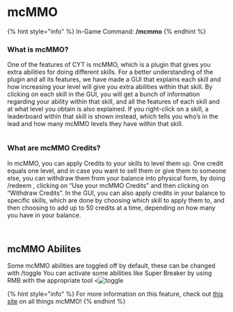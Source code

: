 # mcMMO

{% hint style="info" %}
In-Game Command: **/mcmmo**
{% endhint %}

### **What is mcMMO?**

One of the features of CYT is mcMMO, which is a plugin that gives you extra abilities for doing different skills. For a better understanding of the plugin and all its features, we have made a GUI that explains each skill and how increasing your level will give you extra abilities within that skill. By clicking on each skill in the GUI, you will get a bunch of information regarding your ability within that skill, and all the features of each skill and at what level you obtain is also explained. If you right-click on a skill, a leaderboard within that skill is shown instead, which tells you who’s in the lead and how many mcMMO levels they have within that skill.

<figure><img src="https://lh4.googleusercontent.com/gIfb_7tsQFr2BInxMmdYih6c4fYGyvsYRtnNdNxFMSLriqdEb2-SfWBALXFkWBVGFudtBWdu-W9mJeJfe90eXX7tEUXpYjG8aQL0_vGJVoshv5MUb1rtvngvPoe1vB36C4j6ivM-QcdIY6TAiYxCK9dJlJI4YBFDfjwboLydU2a8ffsv04AXhWwZ19syaA" alt=""><figcaption></figcaption></figure>

### What are mcMMO Credits?

In mcMMO, you can apply Credits to your skills to level them up. One credit equals one level, and in case you want to sell them or give them to someone else, you can withdraw them from your balance into physical form, by doing /redeem , clicking on “Use your mcMMO Credits” and then clicking on “Withdraw Credits”. In the GUI, you can also apply credits in your balance to specific skills, which are done by choosing which skill to apply them to, and then choosing to add up to 50 credits at a time, depending on how many you have in your balance.

<figure><img src="https://lh4.googleusercontent.com/QMkypQMql66RAk6gAV12PytC0diPxEt5lUWMQKn4OFLA_bakyUDMYDf-i3462FPcHYct7jHFwcN2_-o_q8qDQeNjmmp7zWf_1MOdIq1bqrsfwj5Krp_sQzBUzwJVggJ3AWmyOjdcps2UJgbLmPEUGj1S5N6X4iG_iDV8OEIptf7tQOj0fkAAS_PbQ94otQ" alt=""><figcaption></figcaption></figure>

<figure><img src="https://lh4.googleusercontent.com/MOkWLzVYNQRYwd_6tCTSS68WjEt5bE19ssQu205QKXKNjpTL9VvmKy8Xtct6rId9PjHueBakyGSgnFL186MPXrsvApNmceuiJhYhWnsfvDsA_-OKzWW8GRXhNkUAZsPkdJUt-sY9OWEeh6iXSz7LkiFl3COz2LWX3TyvmFCn8S9dCcAOmDlLwoYWYDUC_Q" alt=""><figcaption></figcaption></figure>

## mcMMO Abilites
Some mcMMO abilities are toggled off by default, these can be changed with /toggle
You can activate some abilities like Super Breaker by using RMB with the appropriate tool
<![toggle](https://github.com/anarchictapir/cyt-wiki/assets/111831961/8d2ac447-c87e-41aa-b2d2-83259a55e289)

{% hint style="info" %}
For more information on this feature, check out [this site](https://mcmmo.fandom.com/wiki/McMMO\_Wiki) on all things mcMMO!
{% endhint %}

